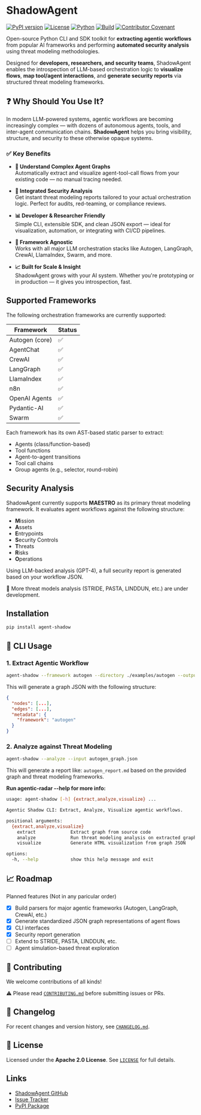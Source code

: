 # ShadowAgent

[![PyPI version](https://img.shields.io/pypi/v/agent-shadow.svg?color=blue)](https://pypi.org/project/agent-shadow/)
[![License](https://img.shields.io/github/license/Repello-AI/ShadowAgent)](./LICENSE)
[![Python](https://img.shields.io/pypi/pyversions/agent-shadow.svg)](https://pypi.org/project/agent-shadow/)
[![Build](https://img.shields.io/github/actions/workflow/status/Repello-AI/ShadowAgent/python-app.yml?label=build)](https://github.com/Repello-AI/ShadowAgent/actions)
[![Contributor Covenant](https://img.shields.io/badge/Contributor%20Covenant-2.1-4baaaa.svg)](code_of_conduct.md)

Open-source Python CLI and SDK toolkit for **extracting agentic workflows** from popular AI frameworks and performing **automated security analysis** using threat modeling methodologies.

Designed for **developers, researchers, and security teams**, ShadowAgent enables the introspection of LLM-based orchestration logic to **visualize flows**, **map tool/agent interactions**, and **generate security reports** via structured threat modeling frameworks.

## ❓ Why Should You Use It?

In modern LLM-powered systems, agentic workflows are becoming increasingly complex — with dozens of autonomous agents, tools, and inter-agent communication chains. **ShadowAgent** helps you bring visibility, structure, and security to these otherwise opaque systems.

### ✅ Key Benefits

- **🧠 Understand Complex Agent Graphs**  
  Automatically extract and visualize agent-tool-call flows from your existing code — no manual tracing needed.

- **🔐 Integrated Security Analysis**  
  Get instant threat modeling reports tailored to your actual orchestration logic. Perfect for audits, red-teaming, or compliance reviews.

- **📊 Developer & Researcher Friendly**  
  Simple CLI, extensible SDK, and clean JSON export — ideal for visualization, automation, or integrating with CI/CD pipelines.

- **🧩 Framework Agnostic**  
  Works with all major LLM orchestration stacks like Autogen, LangGraph, CrewAI, LlamaIndex, Swarm, and more.

- **📈 Built for Scale & Insight**  
  ShadowAgent grows with your AI system. Whether you're prototyping or in production — it gives you introspection, fast.

## Supported Frameworks

The following orchestration frameworks are currently supported:

| Framework         | Status  |
|------------------|---------|
| Autogen (core)    | ✅      |
| AgentChat         | ✅      |
| CrewAI            | ✅      |
| LangGraph         | ✅      |
| LlamaIndex        | ✅      |
| n8n               | ✅      |
| OpenAI Agents     | ✅      |
| Pydantic-AI       | ✅      |
| Swarm             | ✅      |

Each framework has its own AST-based static parser to extract:
- Agents (class/function-based)
- Tool functions
- Agent-to-agent transitions
- Tool call chains
- Group agents (e.g., selector, round-robin)


## Security Analysis

ShadowAgent currently supports **MAESTRO** as its primary threat modeling framework. It evaluates agent workflows against the following structure:

- **M**ission
- **A**ssets
- **E**ntrypoints
- **S**ecurity Controls
- **T**hreats
- **R**isks
- **O**perations

Using LLM-backed analysis (GPT-4), a full security report is generated based on your workflow JSON.

🧪 More threat models analysis (STRIDE, PASTA, LINDDUN, etc.) are under development.


## Installation

```bash
pip install agent-shadow
```


## 🚀 CLI Usage

### 1. Extract Agentic Workflow

```bash
agent-shadow --framework autogen --directory ./examples/autogen --output autogen_graph.json
```

This will generate a graph JSON with the following structure:

```json
{
  "nodes": [...],
  "edges": [...],
  "metadata": {
    "framework": "autogen"
  }
}
```

### 2. Analyze against Threat Modeling

```bash
agent-shadow --analyze --input autogen_graph.json
```

This will generate a report like:  `autogen_report.md`  based on the provided graph and threat modeling frameworks.


__Run agentic-radar --help for more info:__
```bash
usage: agent-shadow [-h] {extract,analyze,visualize} ...

Agentic Shadow CLI: Extract, Analyze, Visualize agentic workflows.

positional arguments:
  {extract,analyze,visualize}
    extract             Extract graph from source code
    analyze             Run threat modeling analysis on extracted graph
    visualize           Generate HTML visualization from graph JSON

options:
  -h, --help            show this help message and exit
```

## 📈 Roadmap
Planned features (Not in any paricular order)
- [x] Build parsers for major agentic frameworks (Autogen, LangGraph, CrewAI, etc.)
- [x] Generate standardized JSON graph representations of agent flows
- [x] CLI interfaces
- [x] Security report generation
- [ ] Extend to STRIDE, PASTA, LINDDUN, etc.
- [ ] Agent simulation-based threat exploration

## 🤝 Contributing

We welcome contributions of all kinds!

⚠️ Please read [`CONTRIBUTING.md`](./CONTRIBUTING.md) before submitting issues or PRs.


## 📜 Changelog

For recent changes and version history, see [`CHANGELOG.md`](./CHANGELOG.md).

## 📄 License

Licensed under the **Apache 2.0 License**. See [`LICENSE`](./LICENSE) for full details.

## Links

- [ShadowAgent GitHub](https://github.com/Repello-AI/ShadowAgent)
- [Issue Tracker](https://github.com/Repello-AI/ShadowAgent/issues)
- [PyPI Package](https://pypi.org/project/agent-shadow/)
